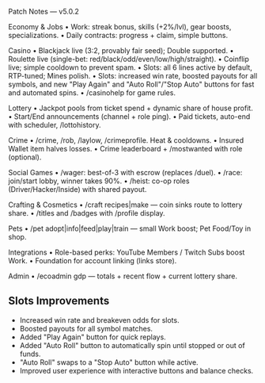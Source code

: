Patch Notes — v5.0.2

Economy & Jobs
• Work: streak bonus, skills (+2%/lvl), gear boosts, specializations.
• Daily contracts: progress + claim, simple buttons.

Casino
• Blackjack live (3:2, provably fair seed); Double supported.
• Roulette live (single-bet: red/black/odd/even/low/high/straight).
• Coinflip live; simple cooldown to prevent spam.
• Slots: all 6 lines active by default, RTP-tuned; Mines polish.
• Slots: increased win rate, boosted payouts for all symbols, and new "Play Again" and "Auto Roll"/"Stop Auto" buttons for fast and automated spins.
• /casinohelp for game rules.

Lottery
• Jackpot pools from ticket spend + dynamic share of house profit.
• Start/End announcements (channel + role ping).
• Paid tickets, auto-end with scheduler, /lottohistory.

Crime
• /crime, /rob, /laylow, /crimeprofile. Heat & cooldowns.
• Insured Wallet item halves losses.
• Crime leaderboard + /mostwanted with role (optional).

Social Games
• /wager: best-of-3 with escrow (replaces /duel).
• /race: join/start lobby, winner takes 90%.
• /heist: co-op roles (Driver/Hacker/Inside) with shared payout.

Crafting & Cosmetics
• /craft recipes|make — coin sinks route to lottery share.
• /titles and /badges with /profile display.

Pets
• /pet adopt|info|feed|play|train — small Work boost; Pet Food/Toy in shop.

Integrations
• Role-based perks: YouTube Members / Twitch Subs boost Work.
• Foundation for account linking (links store).

Admin
• /ecoadmin gdp — totals + recent flow + current lottery share.

## Slots Improvements
- Increased win rate and breakeven odds for slots.
- Boosted payouts for all symbol matches.
- Added "Play Again" button for quick replays.
- Added "Auto Roll" button to automatically spin until stopped or out of funds.
- "Auto Roll" swaps to a "Stop Auto" button while active.
- Improved user experience with interactive buttons and balance checks.